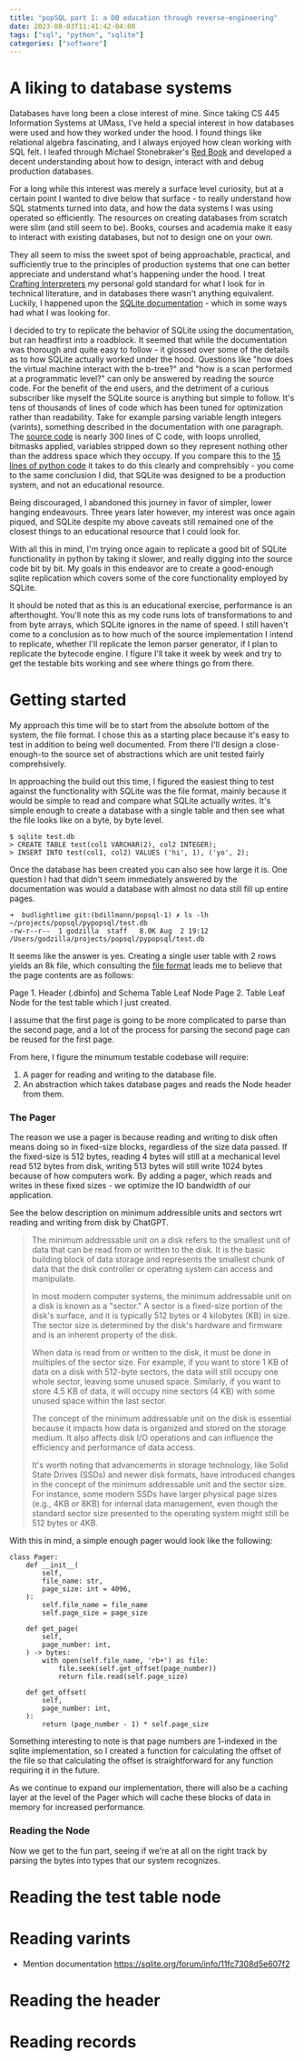 ```yaml
---
title: "popSQL part 1: a DB education through reverse-engineering"
date: 2023-08-03T11:41:42-04:00
tags: ["sql", "python", "sqlite"]
categories: ["software"]
---
```


# A liking to database systems

Databases have long been a close interest of mine. Since taking CS 445 Information Systems at UMass, I've held a special interest in how databases were used and how they worked under the hood. I found things like relational algebra fascinating, and I always enjoyed how clean working with SQL felt. I leafed through Michael Stonebraker's [Red Book](https://redbook.io) and developed a decent understanding about how to design, interact with and debug production databases.

For a long while this interest was merely a surface level curiosity, but at a certain point I wanted to dive below that surface - to really understand how SQL statments turned into data, and how the data systems I was using operated so efficiently. The resources on creating databases from scratch were slim (and still seem to be). Books, courses and academia make it easy to interact with existing databases, but not to design one on your own.

They all seem to miss the sweet spot of being approachable, practical, and sufficiently true to the principles of production systems that one can better appreciate and understand what's happening under the hood. I treat [Crafting Interpreters](https://craftinginterpreters.com/contents.html) my personal gold standard for what I look for in technical literature, and in databases there wasn't anything equivalent. Luckily, I happened upon the [SQLite documentation](https://www.sqlite.org/arch.html) - which in some ways had what I was looking for.

I decided to try to replicate the behavior of SQLite using the documentation, but ran headfirst into a roadblock. It seemed that while the documentation was thorough and quite easy to follow - it glossed over some of the details as to how SQLite actually worked under the hood. Questions like "how does the virtual machine interact with the b-tree?" and "how is a scan performed at a programmatic level?" can only be answered by reading the source code. For the benefit of the end users, and the detriment of a curious subscriber like myself the SQLite source is anything but simple to follow. It's tens of thousands of lines of code which has been tuned for optimization rather than readability. Take for example parsing variable length integers (varints), something described in the documentation with one paragraph. The [source code](https://github.com/sqlite/sqlite/blob/master/src/util.c#L1183) is nearly 300 lines of C code, with loops unrolled, bitmasks applied, variables stripped down so they represent nothing other than the address space which they occupy. If you compare this to the [15 lines of python code](https://github.com/angles-n-daemons/popsql/blob/master/pypopsql/util.py#L17) it takes to do this clearly and comprehsibly - you come to the same conclusion I did, that SQLite was designed to be a production system, and not an educational resource.

Being discouraged, I abandoned this journey in favor of simpler, lower hanging endeavours. Three years later however, my interest was once again piqued, and SQLite despite my above caveats still remained one of the closest things to an educational resource that I could look for.

With all this in mind, I'm trying once again to replicate a good bit of SQLite functionality in python by taking it slower, and really digging into the source code bit by bit. My goals in this endeavor are to create a good-enough sqlite replication which covers some of the core functionality employed by SQLite.

It should be noted that as this is an educational exercise, performance is an afterthought. You'll note this as my code runs lots of transformations to and from byte arrays, which SQLite ignores in the name of speed. I still haven't come to a conclusion as to how much of the source implementation I intend to replicate, whether I'll replicate the lemon parser generator, if I plan to replicate the bytecode engine. I figure I'll take it week by week and try to get the testable bits working and see where things go from there.

# Getting started

My approach this time will be to start from the absolute bottom of the system, the file format. I chose this as a starting place because it's easy to test in addition to being well documented. From there I'll design a close-enough-to the source set of abstractions which are unit tested fairly comprehsively.

In approaching the build out this time, I figured the easiest thing to test against the functionality with SQLite was the file format, mainly because it would be simple to read and compare what SQLite actually writes. It's simple enough to create a database with a single table and then see what the file looks like on a byte, by byte level.

```
$ sqlite test.db
> CREATE TABLE test(col1 VARCHAR(2), col2 INTEGER);
> INSERT INTO test(col1, col2) VALUES ('hi', 1), ('yo', 2);
```

Once the database has been created you can also see how large it is. One question I had that didn't seem immediately answered by the documentation was would a database with almost no data still fill up entire pages.

```
➜  budlightlime git:(bdillmann/popsql-1) ✗ ls -lh ~/projects/popsql/pypopsql/test.db
-rw-r--r--  1 godzilla  staff   8.0K Aug  2 19:12 /Users/godzilla/projects/popsql/pypopsql/test.db
```

It seems like the answer is yes. Creating a single user table with 2 rows yields an 8k file, which consulting the [file format](https://www.sqlite.org/fileformat2.html) leads me to believe that the page contents are as follows:

Page 1. Header (.dbinfo) and Schema Table Leaf Node
Page 2. Table Leaf Node for the test table which I just created.

I assume that the first page is going to be more complicated to parse than the second page, and a lot of the process for parsing the second page can be reused for the first page.

From here, I figure the minumum testable codebase will require:
1. A pager for reading and writing to the database file.
2. An abstraction which takes database pages and reads the Node header from them.

### The Pager

The reason we use a pager is because reading and writing to disk often means doing so in fixed-size blocks, regardless of the size data passed. If the fixed-size is 512 bytes, reading 4 bytes will still at a mechanical level read 512 bytes from disk, writing 513 bytes will still write 1024 bytes because of how computers work. By adding a pager, which reads and writes in these fixed sizes - we optimize the IO bandwidth of our application.

See the below description on minimum addressible units and sectors wrt reading and writing from disk by ChatGPT.

> The minimum addressable unit on a disk refers to the smallest unit of data that can be read from or written to the disk. It is the basic building block of data storage and represents the smallest chunk of data that the disk controller or operating system can access and manipulate.
> 
> In most modern computer systems, the minimum addressable unit on a disk is known as a "sector." A sector is a fixed-size portion of the disk's surface, and it is typically 512 bytes or 4 kilobytes (KB) in size. The sector size is determined by the disk's hardware and firmware and is an inherent property of the disk.
> 
> When data is read from or written to the disk, it must be done in multiples of the sector size. For example, if you want to store 1 KB of data on a disk with 512-byte sectors, the data will still occupy one whole sector, leaving some unused space. Similarly, if you want to store 4.5 KB of data, it will occupy nine sectors (4 KB) with some unused space within the last sector.
> 
> The concept of the minimum addressable unit on the disk is essential because it impacts how data is organized and stored on the storage medium. It also affects disk I/O operations and can influence the efficiency and performance of data access.
> 
> It's worth noting that advancements in storage technology, like Solid State Drives (SSDs) and newer disk formats, have introduced changes in the concept of the minimum addressable unit and the sector size. For instance, some modern SSDs have larger physical page sizes (e.g., 4KB or 8KB) for internal data management, even though the standard sector size presented to the operating system might still be 512 bytes or 4KB.

With this in mind, a simple enough pager would look like the following:

```
class Pager:
    def __init__(
        self,
        file_name: str,
        page_size: int = 4096,
    ):
        self.file_name = file_name
        self.page_size = page_size

    def get_page(
        self,
        page_number: int,
    ) -> bytes:
        with open(self.file_name, 'rb+') as file:
            file.seek(self.get_offset(page_number))
            return file.read(self.page_size)

    def get_offset(
        self,
        page_number: int,
    ):
        return (page_number - 1) * self.page_size

```

Something interesting to note is that page numbers are 1-indexed in the sqlite implementation, so I created a function for calculating the offset of the file so that calculating the offset is straightforward for any function requiring it in the future.

As we continue to expand our implementation, there will also be a caching layer at the level of the Pager which will cache these blocks of data in memory for increased performance.

### Reading the Node

Now we get to the fun part, seeing if we're at all on the right track by parsing the bytes into types that our system recognizes.


# Reading the test table node

<visualization of byte format for nodes>

# Reading varints

<visualization of byte format for varint>

 - Mention documentation https://sqlite.org/forum/info/11fc7308d5e607f2

# Reading the header

# Reading records
